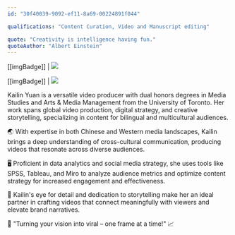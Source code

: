 ```yaml
---
id: "30f40039-9092-ef11-8a69-00224891f044"

qualifications: "Content Curation, Video and Manuscript editing"

quote: "Creativity is intelligence having fun."
quoteAuthor: "Albert Einstein"
---
```


[[imgBadge]]
| ![](../badges/Designer-adobe-premiere.png)

[[imgBadge]]
| ![](../badges/Designer-camera.png)

Kailin Yuan is a versatile video producer with dual honors degrees in Media Studies and Arts & Media Management from the University of Toronto. Her work spans global video production, digital strategy, and creative storytelling, specializing in content for bilingual and multicultural audiences.

🌏 With expertise in both Chinese and Western media landscapes, Kailin brings a deep understanding of cross-cultural communication, producing videos that resonate across diverse audiences.

🖥️ Proficient in data analytics and social media strategy, she uses tools like SPSS, Tableau, and Miro to analyze audience metrics and optimize content strategy for increased engagement and effectiveness.

🌟 Kailin's eye for detail and dedication to storytelling make her an ideal partner in crafting videos that connect meaningfully with viewers and elevate brand narratives.

🎥 "Turning your vision into viral – one frame at a time!" 📈 
